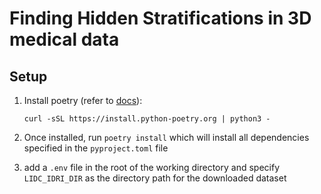 # Finding Hidden Stratifications in 3D medical data

## Setup

1. Install poetry (refer to [docs](https://python-poetry.org/docs/#installing-with-the-official-installer)):

   `curl -sSL https://install.python-poetry.org | python3 -`

2. Once installed, run `poetry install` which will install all dependencies specified in the `pyproject.toml` file

3. add a `.env` file in the root of the working directory and specify `LIDC_IDRI_DIR` as the directory path for the downloaded dataset
